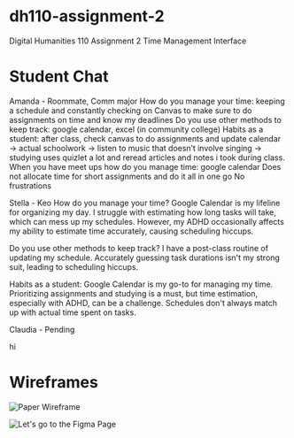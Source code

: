 # dh110-assignment-2
Digital Humanities 110 Assignment 2 Time Management Interface

# Student Chat
Amanda - Roommate, Comm major
How do you manage your time: keeping a schedule and constantly checking on Canvas to make sure to do assignments on time and know my deadlines 
Do you use other methods to keep track: google calendar, excel (in community college) 
Habits as a student: after class, check canvas to do assignments and update calendar → actual schoolwork → listen to music that doesn’t involve singing → studying uses quizlet a lot and reread articles and notes i took during class. 
When you have meet ups how do you manage time: google calendar 
Does not allocate time for short assignments and do it all in one go 
No frustrations

Stella - Keo
How do you manage your time?
Google Calendar is my lifeline for organizing my day.
I struggle with estimating how long tasks will take, which can mess up my schedules.
However, my ADHD occasionally affects my ability to estimate time accurately, causing scheduling hiccups.

Do you use other methods to keep track?
I have a post-class routine of updating my schedule.
Accurately guessing task durations isn't my strong suit, leading to scheduling hiccups.

Habits as a student:
Google Calendar is my go-to for managing my time.
Prioritizing assignments and studying is a must, but time estimation, especially with ADHD, can be a challenge.
Schedules don't always match up with actual time spent on tasks.


Claudia - Pending

hi

# Wireframes
 
![Paper Wireframe](https://amandacai12.github.io/dh110-assignment-2/claudia.png)

![Let's go to the Figma Page](https://www.figma.com/file/Gp1k1rIGRj5sODLvnm5MRj/DH110%3A-Assignment-2-Time-Management?type=design&node-id=26%3A2&mode=design&t=WAn8IgeGMZiSfH7g-1)
